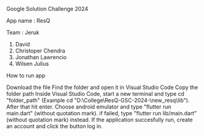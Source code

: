 Google Solution Challenge 2024

App name : ResQ

Team : Jeruk

1. David
2. Christoper Chendra
3. Jonathan Lawrencio
4. Wilsen Julius

How to run app

Download the file
Find the folder and open it in Visual Studio Code
Copy the folder path
Inside Visual Studio Code, start a new terminal and type cd "folder_path" (Example cd "D:\College\ResQ-GSC-2024-\new_resq\lib"). After that hit enter.
Choose android emulator and type "flutter run main.dart" (without quotation mark). if failed, type "flutter run lib/main.dart" (without quotation mark) instead.
If the application succesfully run, create an account and click the button log in.

